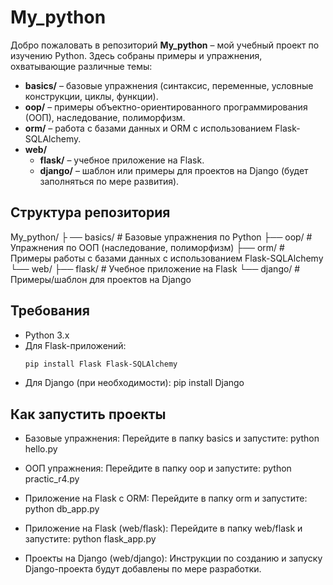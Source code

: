 # My_python

Добро пожаловать в репозиторий **My_python** – мой учебный проект по изучению Python. Здесь собраны примеры и упражнения, охватывающие различные темы:
- **basics/** – базовые упражнения (синтаксис, переменные, условные конструкции, циклы, функции).
- **oop/** – примеры объектно-ориентированного программирования (ООП), наследование, полиморфизм.
- **orm/** – работа с базами данных и ORM с использованием Flask-SQLAlchemy.
- **web/**
  - **flask/** – учебное приложение на Flask.
  - **django/** – шаблон или примеры для проектов на Django (будет заполняться по мере развития).

## Структура репозитория

My_python/ ├
── basics/ # Базовые упражнения по Python 
├── oop/ # Упражнения по ООП (наследование, полиморфизм) 
├── orm/ # Примеры работы с базами данных с использованием Flask-SQLAlchemy 
└── web/ 
├── flask/ # Учебное приложение на Flask 
└── django/ # Примеры/шаблон для проектов на Django

## Требования

- Python 3.x
- Для Flask-приложений:
  ```bash
  pip install Flask Flask-SQLAlchemy


- Для Django (при необходимости):
  pip install Django


## Как запустить проекты
- Базовые упражнения:
  Перейдите в папку basics и запустите:
  python hello.py

- ООП упражнения:
  Перейдите в папку oop и запустите:
  python practic_r4.py

- Приложение на Flask с ORM:
  Перейдите в папку orm и запустите:
  python db_app.py

- Приложение на Flask (web/flask):
  Перейдите в папку web/flask и запустите:
  python flask_app.py

- Проекты на Django (web/django):
  Инструкции по созданию и запуску Django-проекта будут добавлены по мере разработки.